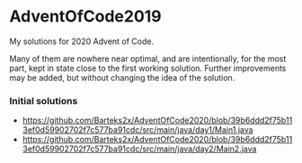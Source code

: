 # AdventOfCode2019

My solutions for 2020 Advent of Code.

Many of them are nowhere near optimal, and are intentionally, for the most part, kept in state close to the first working solution.
Further improvements may be added, but without changing the idea of the solution.

### Initial solutions
 * https://github.com/Barteks2x/AdventOfCode2020/blob/39b6ddd2f75b113ef0d59902702f7c577ba91cdc/src/main/java/day1/Main1.java
 * https://github.com/Barteks2x/AdventOfCode2020/blob/39b6ddd2f75b113ef0d59902702f7c577ba91cdc/src/main/java/day2/Main2.java